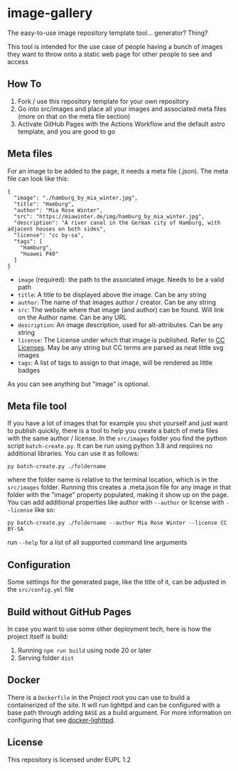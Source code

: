# image-gallery

The easy-to-use image repository template tool... generator? Thing?

This tool is intended for the use case of people having a bunch of images they want to throw onto a static web page
for other people to see and access 

## How To

1. Fork / use this repository template for your own repository
2. Go into src/images and place all your images and associated meta files (more on that on the meta file section)
3. Activate GitHub Pages with the Actions Workflow and the default astro template, and you are good to go

## Meta files

For an image to be added to the page, it needs a meta file (.json). The meta file can look like this:

```
{
  "image": "./hamburg_by_mia_winter.jpg",
  "title": "Hamburg",
  "author": "Mia Rose Winter",
  "src": "https://miawinter.de/img/hamburg_by_mia_winter.jpg",
  "description": "A river canal in the German city of Hamburg, with adjacent houses on both sides",
  "license": "cc by-sa",
  "tags": [
    "Hamburg",
    "Huawei P40"
  ]
}
```

* `image` (required): the path to the associated image. Needs to be a valid path
* `title`: A title to be displayed above the image. Can be any string
* `author`: The name of that images author / creator. Can be any string
* `src`: The website where that image (and author) can be found. Will link on the Author name. Can be any URL
* `description`: An image description, used for alt-attributes. Can be any string
* `license`: The License under which that image is published. 
  Refer to [CC Licenses](https://creativecommons.org/share-your-work/cclicenses/). May be any string but CC
  terms are parsed as neat little svg images
* `tags`: A list of tags to assign to that image, will be rendered as little badges

As you can see anything but "image" is optional.

## Meta file tool

If you have a lot of images that for example you shot yourself and just want to publish quickly, there is a tool to 
help you create a batch of meta files with the same author / license. In the `src/images` folder you find the python 
script `batch-create.py`. It can be run using python 3.8 and requires no additional libraries. You can use it as 
follows:

`py batch-create.py ./foldername`

where the folder name is relative to the terminal location, which is in the `src/images` folder. Running this creates 
a .meta.json file for any image in that folder with the "image" property populated, making it show up on the page. You
can add additional properties like author with `--author` or license with `--license` like so:

`py batch-create.py ./foldername --author Mia Rose Winter --license CC BY-SA`

run `--help` for a list of all supported command line arguments

## Configuration

Some settings for the generated page, like the title of it, can be adjusted in the `src/config.yml` file

## Build without GitHub Pages

In case you want to use some other deployment tech, here is how the project itself is build:

1. Running `npm run build` using node 20 or later
2. Serving folder `dist`

## Docker

There is a `Dockerfile` in the Project root you can use to build a containerized of the site. It will run lighttpd and
can be configured with a base path through adding `BASE` as a build argument. For more information on configuring that
see [docker-lighttpd](https://github.com/rtsp/docker-lighttpd).

## License

This repository is licensed under EUPL 1.2